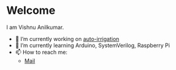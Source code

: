 # Welcome

I am Vishnu Anilkumar. 
- 🔭 I’m currently working on [auto-irrigation](https://github.com/vishnuanilkumarb/auto-irrigation) 
- 🌱 I’m currently learning Arduino, SystemVerilog, Raspberry Pi
- 📫 How to reach me:
  - [Mail](mailto:vi8hnuanilkumar@gmail.com)
